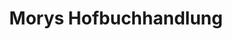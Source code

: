 ---
title: "Morys Hofbuchhandlung"
url: /villingen-schwenningen/morys-hofbuchhandlung/
shop: Bücher
---